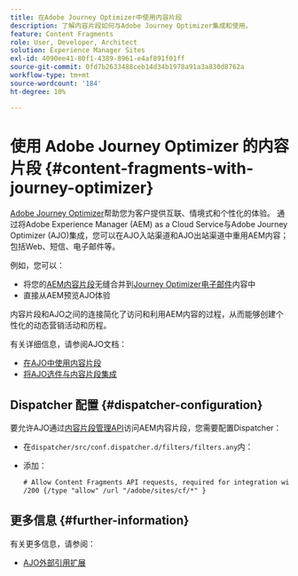 ```yaml
---
title: 在Adobe Journey Optimizer中使用内容片段
description: 了解内容片段如何与Adobe Journey Optimizer集成和使用。
feature: Content Fragments
role: User, Developer, Architect
solution: Experience Manager Sites
exl-id: 4090ee41-80f1-4389-8961-e4af891f01ff
source-git-commit: 0fd7b2633488ceb14d34b1978a91a3a830d8762a
workflow-type: tm+mt
source-wordcount: '184'
ht-degree: 10%

---
```


# 使用 Adobe Journey Optimizer 的内容片段 {#content-fragments-with-journey-optimizer}

[Adobe Journey Optimizer](https://experienceleague.adobe.com/en/docs/journey-optimizer/using/get-started/get-started)帮助您为客户提供互联、情境式和个性化的体验。 通过将Adobe Experience Manager (AEM) as a Cloud Service与Adobe Journey Optimizer (AJO)集成，您可以在AJO入站渠道和AJO出站渠道中重用AEM内容；包括Web、短信、电子邮件等。

例如，您可以：

* 将您的[AEM内容片段](/help/sites-cloud/administering/content-fragments/overview.md)无缝合并到[Journey Optimizer电子邮件](https://experienceleague.adobe.com/en/docs/journey-optimizer/using/channels/email/email-landing-page)内容中
* 直接从AEM预览AJO体验

内容片段和AJO之间的连接简化了访问和利用AEM内容的过程，从而能够创建个性化的动态营销活动和历程。

有关详细信息，请参阅AJO文档：

* [在AJO中使用内容片段](https://experienceleague.adobe.com/docs/journey-optimizer/using/integrations/aem-fragments.html#integrations)
* [将AJO选件与内容片段集成](https://experienceleague.adobe.com/en/docs/journey-optimizer/using/decisioning/offer-decisioning/managing-offers-in-the-offer-library/configure-offers/add-representations#urls)

## Dispatcher 配置 {#dispatcher-configuration}

要允许AJO通过[内容片段管理API](https://developer.adobe.com/experience-cloud/experience-manager-apis/api/stable/sites/)访问AEM内容片段，您需要配置Dispatcher：

* 在`dispatcher/src/conf.dispatcher.d/filters/filters.any`内：

* 添加：

  ```xml
  # Allow Content Fragments API requests, required for integration with AJO 
  /200 {/type "allow" /url "/adobe/sites/cf/*" }
  ```

## 更多信息 {#further-information}

有关更多信息，请参阅：

* [AJO外部引用扩展](/help/sites-cloud/administering/content-fragments/extension-content-fragment-ajo-external-references.md)
